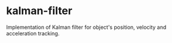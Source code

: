# kalman-filter
Implementation of Kalman filter for object's position, velocity and acceleration tracking.
